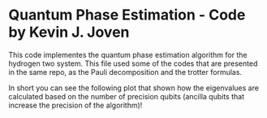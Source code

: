 # Quantum Phase Estimation - Code by Kevin J. Joven

This code implementes the quantum phase estimation algorithm for the hydrogen two system. This file used some of the codes that are presented in the same repo, as the Pauli decomposition and the trotter formulas.

In short you can see the following plot that shown how the eigenvalues are calculated based on the number of precision qubits (ancilla qubits that increase the precision of the algorithm)!


